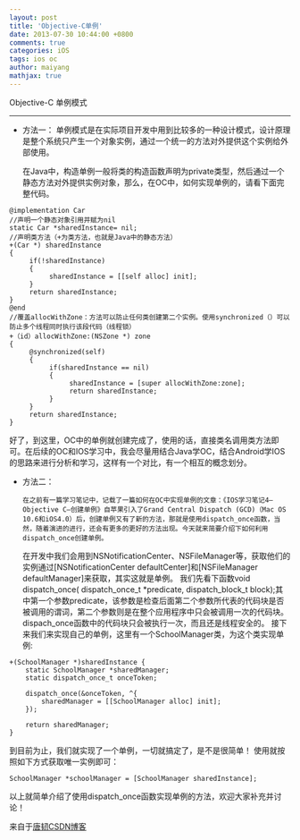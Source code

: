 ```yaml
---
layout: post
title: 'Objective-C单例'
date: 2013-07-30 10:44:00 +0800
comments: true
categories: iOS
tags: ios oc
author: maiyang
mathjax: true
---
```


Objective-C 单例模式

------
- 方法一：
	单例模式是在实际项目开发中用到比较多的一种设计模式，设计原理是整个系统只产生一个对象实例，通过一个统一的方法对外提供这个实例给外部使用。
	
	在Java中，构造单例一般将类的构造函数声明为private类型，然后通过一个静态方法对外提供实例对象，那么，在OC中，如何实现单例的，请看下面完整代码。

<!--more-->

```
@implementation Car
//声明一个静态对象引用并赋为nil
static Car *sharedInstance= nil;
//声明类方法（+为类方法，也就是Java中的静态方法）
+(Car *) sharedInstance
{
     if(!sharedInstance)
     {
          sharedInstance = [[self alloc] init];
     }
     return sharedInstance;
}
@end
//覆盖allocWithZone：方法可以防止任何类创建第二个实例。使用synchronized（）可以防止多个线程同时执行该段代码（线程锁）
+（id）allocWithZone:(NSZone *) zone
{
     @synchronized(self)
     {
          if(sharedInstance == nil)
          {
               sharedInstance = [super allocWithZone:zone];
               return sharedInstance;
          }
     }
     return sharedInstance;
}
```

   好了，到这里，OC中的单例就创建完成了，使用的话，直接类名调用类方法即可。在后续的OC和IOS学习中，我会尽量用结合Java学OC，结合Android学IOS的思路来进行分析和学习，这样有一个对比，有一个相互的概念划分。
	
- 方法二：

	  在之前有一篇学习笔记中，记载了一篇如何在OC中实现单例的文章：《IOS学习笔记4—Objective C—创建单例》自苹果引入了Grand Central Dispatch (GCD)（Mac OS 10.6和iOS4.0）后，创建单例又有了新的方法，那就是使用dispatch_once函数，当然，随着演进的进行，还会有更多的更好的方法出现。今天就来简要介绍下如何利用dispatch_once创建单例。
    在开发中我们会用到NSNotificationCenter、NSFileManager等，获取他们的实例通过[NSNotificationCenter defaultCenter]和[NSFileManager defaultManager]来获取，其实这就是单例。
我们先看下函数void dispatch_once( dispatch_once_t *predicate, dispatch_block_t block);其中第一个参数predicate，该参数是检查后面第二个参数所代表的代码块是否被调用的谓词，第二个参数则是在整个应用程序中只会被调用一次的代码块。dispach_once函数中的代码块只会被执行一次，而且还是线程安全的。
    接下来我们来实现自己的单例，这里有一个SchoolManager类，为这个类实现单例:
       
```
+(SchoolManager *)sharedInstance {
    static SchoolManager *sharedManager;
    static dispatch_once_t onceToken;
    
    dispatch_once(&onceToken, ^{
        sharedManager = [[SchoolManager alloc] init];
    });
    
    return sharedManager;
}
```

到目前为止，我们就实现了一个单例，一切就搞定了，是不是很简单！
使用就按照如下方式获取唯一实例即可：

`SchoolManager *schoolManager = [SchoolManager sharedInstance];`

以上就简单介绍了使用dispatch_once函数实现单例的方法，欢迎大家补充并讨论！

来自于[唐韧CSDN博客](http://blog.csdn.net/tangren03 '唐韧')